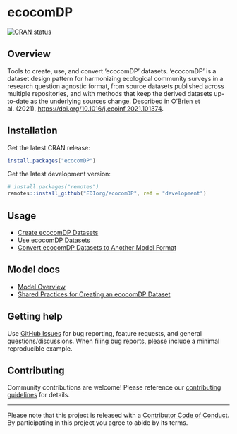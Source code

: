 
<!-- README.md is generated from README.Rmd. Please edit that file -->

# ecocomDP

<!-- badges: start -->

[![CRAN
status](https://www.r-pkg.org/badges/version/ecocomDP)](https://cran.r-project.org/package=ecocomDP)
<!-- badges: end -->

## Overview

Tools to create, use, and convert ‘ecocomDP’ datasets. ‘ecocomDP’ is a
dataset design pattern for harmonizing ecological community surveys in a
research question agnostic format, from source datasets published across
multiple repositories, and with methods that keep the derived datasets
up-to-date as the underlying sources change. Described in O’Brien et
al. (2021), <https://doi.org/10.1016/j.ecoinf.2021.101374>.

## Installation

Get the latest CRAN release:

``` r
install.packages("ecocomDP")
```

Get the latest development version:

``` r
# install.packages("remotes")
remotes::install_github("EDIorg/ecocomDP", ref = "development")
```

## Usage

-   [Create ecocomDP
    Datasets](https://ediorg.github.io/ecocomDP/articles/create.html)
-   [Use ecocomDP
    Datasets](https://ediorg.github.io/ecocomDP/articles/use.html)
-   [Convert ecocomDP Datasets to Another Model
    Format](https://ediorg.github.io/ecocomDP/articles/convert.html)

## Model docs

-   [Model
    Overview](https://ediorg.github.io/ecocomDP/articles/model_overview.html)
-   [Shared Practices for Creating an ecocomDP
    Dataset](https://ediorg.github.io/ecocomDP/articles/shared_practices_create.html)

## Getting help

Use [GitHub Issues](https://github.com/EDIorg/ecocomDP/issues) for bug
reporting, feature requests, and general questions/discussions. When
filing bug reports, please include a minimal reproducible example.

## Contributing

Community contributions are welcome! Please reference our [contributing
guidelines](https://github.com/EDIorg/ecocomDP/blob/master/CONTRIBUTING.md)
for details.

------------------------------------------------------------------------

Please note that this project is released with a [Contributor Code of
Conduct](https://github.com/EDIorg/ecocomDP/blob/master/CODE_OF_CONDUCT.md).
By participating in this project you agree to abide by its terms.

